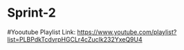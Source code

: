 # Sprint-2
#Yooutube Playlist Link: https://www.youtube.com/playlist?list=PLBPdkTcdvrpHGCLr4cZucIk232YxeQ9U4
